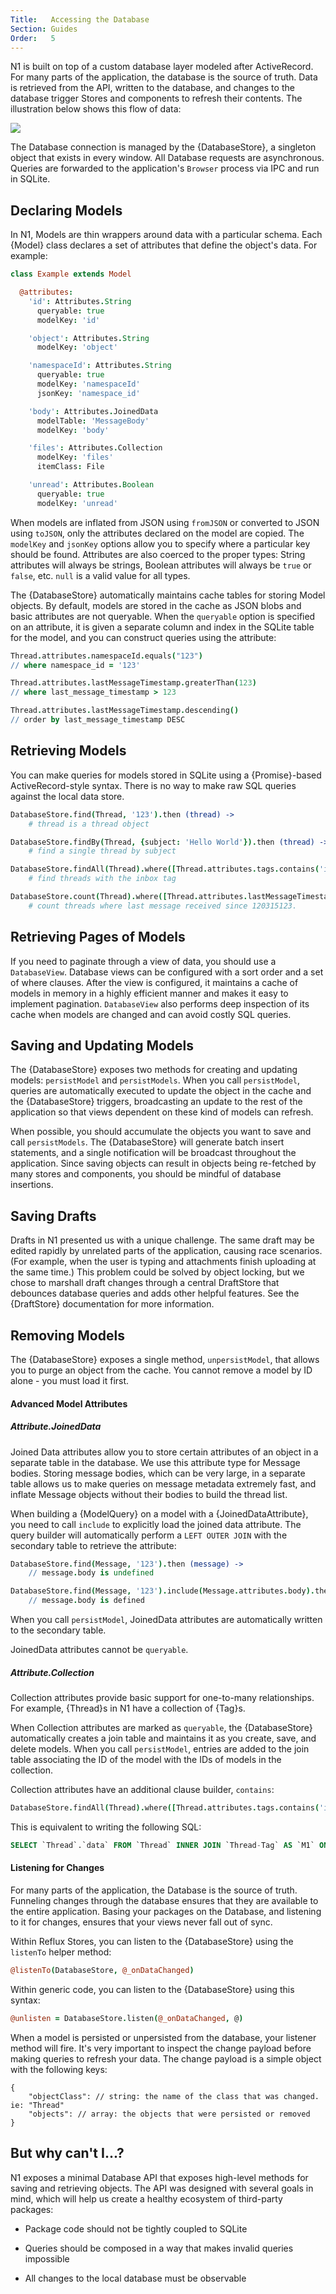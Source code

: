 ```yaml
---
Title:   Accessing the Database
Section: Guides
Order:   5
---
```


N1 is built on top of a custom database layer modeled after ActiveRecord. For many parts of the application, the database is the source of truth. Data is retrieved from the API, written to the database, and changes to the database trigger Stores and components to refresh their contents. The illustration below shows this flow of data:

<img src="./images/database-flow.png">

The Database connection is managed by the {DatabaseStore}, a singleton object that exists in every window. All Database requests are asynchronous. Queries are forwarded to the application's `Browser` process via IPC and run in SQLite.

## Declaring Models

In N1, Models are thin wrappers around data with a particular schema. Each {Model} class declares a set of attributes that define the object's data. For example:

```coffee
class Example extends Model

  @attributes:
    'id': Attributes.String
      queryable: true
      modelKey: 'id'

    'object': Attributes.String
      modelKey: 'object'

    'namespaceId': Attributes.String
      queryable: true
      modelKey: 'namespaceId'
      jsonKey: 'namespace_id'

    'body': Attributes.JoinedData
      modelTable: 'MessageBody'
      modelKey: 'body'

    'files': Attributes.Collection
      modelKey: 'files'
      itemClass: File

    'unread': Attributes.Boolean
      queryable: true
      modelKey: 'unread'
```

When models are inflated from JSON using `fromJSON` or converted to JSON using `toJSON`, only the attributes declared on the model are copied. The `modelKey` and `jsonKey` options allow you to specify where a particular key should be found. Attributes are also coerced to the proper types: String attributes will always be strings, Boolean attributes will always be `true` or `false`, etc. `null` is a valid value for all types.

The {DatabaseStore} automatically maintains cache tables for storing Model objects. By default, models are stored in the cache as JSON blobs and basic attributes are not queryable. When the `queryable` option is specified on an attribute, it is given a separate column and index in the SQLite table for the model, and you can construct queries using the attribute:

```coffee
Thread.attributes.namespaceId.equals("123")
// where namespace_id = '123'

Thread.attributes.lastMessageTimestamp.greaterThan(123)
// where last_message_timestamp > 123

Thread.attributes.lastMessageTimestamp.descending()
// order by last_message_timestamp DESC
```

## Retrieving Models

You can make queries for models stored in SQLite using a {Promise}-based ActiveRecord-style syntax. There is no way to make raw SQL queries against the local data store.

```coffee
DatabaseStore.find(Thread, '123').then (thread) ->
    # thread is a thread object

DatabaseStore.findBy(Thread, {subject: 'Hello World'}).then (thread) ->
	# find a single thread by subject

DatabaseStore.findAll(Thread).where([Thread.attributes.tags.contains('inbox')]).then (threads) ->
	# find threads with the inbox tag

DatabaseStore.count(Thread).where([Thread.attributes.lastMessageTimestamp.greaterThan(120315123)]).then (results) ->
	# count threads where last message received since 120315123.

```

## Retrieving Pages of Models

If you need to paginate through a view of data, you should use a `DatabaseView`. Database views can be configured with a sort order and a set of where clauses. After the view is configured, it maintains a cache of models in memory in a highly efficient manner and makes it easy to implement pagination. `DatabaseView` also performs deep inspection of its cache when models are changed and can avoid costly SQL queries.


## Saving and Updating Models

The {DatabaseStore} exposes two methods for creating and updating models: `persistModel` and `persistModels`. When you call `persistModel`, queries are automatically executed to update the object in the cache and the {DatabaseStore} triggers, broadcasting an update to the rest of the application so that views dependent on these kind of models can refresh.

When possible, you should accumulate the objects you want to save and call `persistModels`. The {DatabaseStore} will generate batch insert statements, and a single notification will be broadcast throughout the application. Since saving objects can result in objects being re-fetched by many stores and components, you should be mindful of database insertions.

## Saving Drafts

Drafts in N1 presented us with a unique challenge. The same draft may be edited rapidly by unrelated parts of the application, causing race scenarios. (For example, when the user is typing and attachments finish uploading at the same time.) This problem could be solved by object locking, but we chose to marshall draft changes through a central DraftStore that debounces database queries and adds other helpful features. See the {DraftStore} documentation for more information.

## Removing Models

The {DatabaseStore} exposes a single method, `unpersistModel`, that allows you to purge an object from the cache. You cannot remove a model by ID alone - you must load it first.

#### Advanced Model Attributes

##### Attribute.JoinedData

Joined Data attributes allow you to store certain attributes of an object in a separate table in the database. We use this attribute type for Message bodies. Storing message bodies, which can be very large, in a separate table allows us to make queries on message metadata extremely fast, and inflate Message objects without their bodies to build the thread list.

When building a {ModelQuery} on a model with a {JoinedDataAttribute}, you need to call `include` to explicitly load the joined data attribute. The query builder will automatically perform a `LEFT OUTER JOIN` with the secondary table to retrieve the attribute:

```coffee
DatabaseStore.find(Message, '123').then (message) ->
	// message.body is undefined

DatabaseStore.find(Message, '123').include(Message.attributes.body).then (message) ->
	// message.body is defined
```

When you call `persistModel`, JoinedData attributes are automatically written to the secondary table.

JoinedData attributes cannot be `queryable`.

##### Attribute.Collection

Collection attributes provide basic support for one-to-many relationships. For example, {Thread}s in N1 have a collection of {Tag}s.

When Collection attributes are marked as `queryable`, the {DatabaseStore} automatically creates a join table and maintains it as you create, save, and delete models. When you call `persistModel`, entries are added to the join table associating the ID of the model with the IDs of models in the collection.

Collection attributes have an additional clause builder, `contains`:

```coffee
DatabaseStore.findAll(Thread).where([Thread.attributes.tags.contains('inbox')])
```

This is equivalent to writing the following SQL:

```sql
SELECT `Thread`.`data` FROM `Thread` INNER JOIN `Thread-Tag` AS `M1` ON `M1`.`id` = `Thread`.`id` WHERE `M1`.`value` = 'inbox' ORDER BY `Thread`.`last_message_timestamp` DESC
```

#### Listening for Changes

For many parts of the application, the Database is the source of truth. Funneling changes through the database ensures that they are available to the entire application. Basing your packages on the Database, and listening to it for changes, ensures that your views never fall out of sync.

Within Reflux Stores, you can listen to the {DatabaseStore} using the `listenTo` helper method:

```coffee
@listenTo(DatabaseStore, @_onDataChanged)
```

Within generic code, you can listen to the {DatabaseStore} using this syntax:

```coffee
@unlisten = DatabaseStore.listen(@_onDataChanged, @)
```

When a model is persisted or unpersisted from the database, your listener method will fire. It's very important to inspect the change payload before making queries to refresh your data. The change payload is a simple object with the following keys:

```
{
	"objectClass": // string: the name of the class that was changed. ie: "Thread"
	"objects": // array: the objects that were persisted or removed
}
```


##  But why can't I...?

N1 exposes a minimal Database API that exposes high-level methods for saving and retrieving objects. The API was designed with several goals in mind, which will help us create a healthy ecosystem of third-party packages:

- Package code should not be tightly coupled to SQLite

- Queries should be composed in a way that makes invalid queries impossible

- All changes to the local database must be observable
